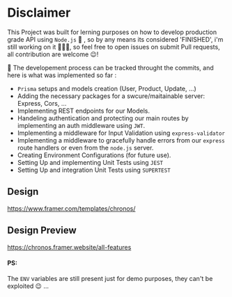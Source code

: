 # Disclaimer

This Project was built for lerning purposes on how to develop production grade API using `Node.js` 💪 , so by any means its considered 'FINISHED', i'm still working on it 👨🏽‍🏭, so feel free to open issues on submit Pull requests, all contribution are welcome 😉!

🚀 The developement process can be tracked throught the commits, and here is what was implemented so far :

- `Prisma` setups and models creation (User, Product, Update, ...)
- Adding the necessary packages for a swcure/maitainable server: Express, Cors, ...
- Implementing REST endpoints for our Models.
- Handeling authentication and protecting our main routes by implementing an auth middleware using `JWT`.
- Implementing a middleware for Input Validation using `express-validator`
- Implementing a middleware to gracefully handle errors from our `express` route handlers or even from the `node.js` server.
- Creating Environment Configurations (for future use).
- Setting Up and implementing Unit Tests using `JEST`
- Setting Up and integration Unit Tests using `SUPERTEST`

## Design

https://www.framer.com/templates/chronos/

## Design Preview

https://chronos.framer.website/all-features

#### PS:

The `ENV` variables are still present just for demo purposes, they can't be exploited 😉 ...
